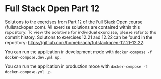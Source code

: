 # Full Stack Open Part 12

Solutions to the exercises from Part 12 of the Full Stack Open course (fullstackopen.com). All exercise solutions are contained within this repository. To view the solutions for individual exercises, please refer to the commit history. Solutions to exercises 12.21 and 12.22 can be found in the repository: https://github.com/homebeach/fullstackopen-12.21-12.22.

You can run the application in development mode with `docker-compose -f docker-compose.dev.yml up`.

You can run the application in production mode with `docker-compose -f docker-compose.yml up`.